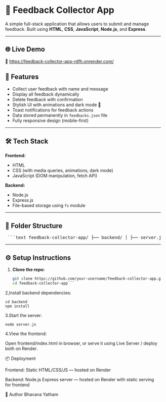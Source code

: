 # 💬 Feedback Collector App

A simple full-stack application that allows users to submit and manage feedback. Built using **HTML**, **CSS**, **JavaScript**, **Node.js**, and **Express**.

---

## 🌐 Live Demo

🔗 https://feedback-collector-app-rdfh.onrender.com/

## 🚀 Features

- Collect user feedback with name and message
- Display all feedback dynamically
- Delete feedback with confirmation
- Stylish UI with animations and dark mode 🌙
- Toast notifications for feedback actions
- Data stored permanently in `feedbacks.json` file
- Fully responsive design (mobile-first)

---

## 🛠️ Tech Stack

**Frontend:**
- HTML
- CSS (with media queries, animations, dark mode)
- JavaScript (DOM manipulation, fetch API)

**Backend:**
- Node.js
- Express.js
- File-based storage using `fs` module

---

## 📂 Folder Structure

<pre> ```text feedback-collector-app/ ├── backend/ │ ├── server.js │ └── feedbacks.json ├── frontend/ │ ├── index.html │ ├── style.css │ └── script.js └── README.md ``` </pre>


---

## ⚙️ Setup Instructions

1. **Clone the repo:**
   ```bash
   git clone https://github.com/your-username/feedback-collector-app.git
   cd feedback-collector-app```
2,Install backend dependencies:
   ```
   cd backend
   npm install
   ```
3.Start the server:
   ```
   node server.js
   ```
4.View the frontend:

Open frontend/index.html in browser, or serve it using Live Server / deploy both on Render.

📦 Deployment

Frontend: Static HTML/CSS/JS — hosted on Render

Backend: Node.js Express server — hosted on Render with static serving for frontend

👤 Author
Bhavana Yatham
